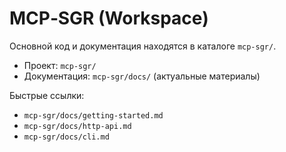 # MCP‑SGR (Workspace)

Основной код и документация находятся в каталоге `mcp-sgr/`.

- Проект: `mcp-sgr/`
- Документация: `mcp-sgr/docs/` (актуальные материалы)

Быстрые ссылки:
- `mcp-sgr/docs/getting-started.md`
- `mcp-sgr/docs/http-api.md`
- `mcp-sgr/docs/cli.md`